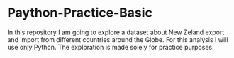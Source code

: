 # Paython-Practice-Basic
In this repository I am going to explore a dataset about New Zeland export and import from different countries around the Globe. For this analysis I will use only Python. The exploration is made solely for practice purposes.

